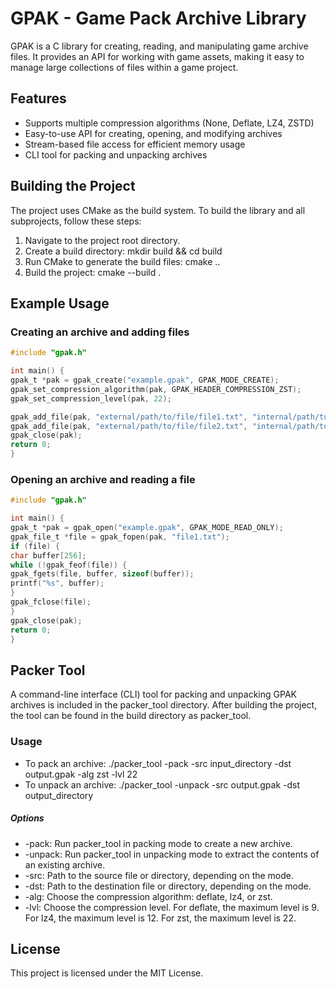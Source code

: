 # GPAK - Game Pack Archive Library
GPAK is a C library for creating, reading, and manipulating game archive files. It provides an API for working with game assets, making it easy to manage large collections of files within a game project.

## Features
- Supports multiple compression algorithms (None, Deflate, LZ4, ZSTD)
- Easy-to-use API for creating, opening, and modifying archives
- Stream-based file access for efficient memory usage
- CLI tool for packing and unpacking archives

## Building the Project
The project uses CMake as the build system. To build the library and all subprojects, follow these steps:

1. Navigate to the project root directory.
2. Create a build directory: mkdir build && cd build
3. Run CMake to generate the build files: cmake ..
4. Build the project: cmake --build .

## Example Usage
### Creating an archive and adding files
```c
#include "gpak.h"

int main() {
gpak_t *pak = gpak_create("example.gpak", GPAK_MODE_CREATE);
gpak_set_compression_algorithm(pak, GPAK_HEADER_COMPRESSION_ZST);
gpak_set_compression_level(pak, 22);

gpak_add_file(pak, "external/path/to/file/file1.txt", "internal/path/to/file/file1.txt");
gpak_add_file(pak, "external/path/to/file/file2.txt", "internal/path/to/file/file2.txt");
gpak_close(pak);
return 0;
}
```

### Opening an archive and reading a file
```c
#include "gpak.h"

int main() {
gpak_t *pak = gpak_open("example.gpak", GPAK_MODE_READ_ONLY);
gpak_file_t *file = gpak_fopen(pak, "file1.txt");
if (file) {
char buffer[256];
while (!gpak_feof(file)) {
gpak_fgets(file, buffer, sizeof(buffer));
printf("%s", buffer);
}
gpak_fclose(file);
}
gpak_close(pak);
return 0;
}
```

## Packer Tool
A command-line interface (CLI) tool for packing and unpacking GPAK archives is included in the packer_tool directory. After building the project, the tool can be found in the build directory as packer_tool.

### Usage
- To pack an archive: ./packer_tool -pack -src input_directory -dst output.gpak -alg zst -lvl 22
- To unpack an archive: ./packer_tool -unpack -src output.gpak -dst output_directory

##### Options
- -pack: Run packer_tool in packing mode to create a new archive.
- -unpack: Run packer_tool in unpacking mode to extract the contents of an existing archive.
- -src: Path to the source file or directory, depending on the mode.
- -dst: Path to the destination file or directory, depending on the mode.
- -alg: Choose the compression algorithm: deflate, lz4, or zst.
- -lvl: Choose the compression level. For deflate, the maximum level is 9. For lz4, the maximum level is 12. For zst, the maximum level is 22.

## License
This project is licensed under the MIT License.